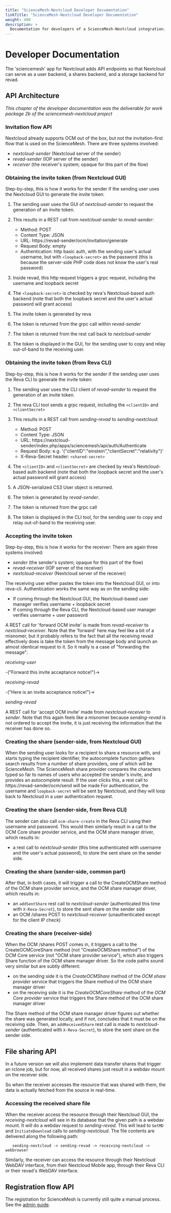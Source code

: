 ```yaml
---
title: "ScienceMesh-Nextcloud Developer Documentation"
linkTitle: "ScienceMesh-Nextcloud Developer Documentation"
weight: 400
description: >
  Documentation for developers of a ScienceMesh-Nextcloud integration.
---
```


# Developer Documentation

The 'sciencemesh' app for Nextcloud adds API endpoints so that Nextcloud
can serve as a user backend, a shares backend, and a storage backend for revad.

## API Architecture

*This chapter of the developer documentation was the deliverable for work package 2b of the sciencemesh-nextcloud project*

### Invitation flow API

Nextcloud already supports OCM out of the box, but not the invitation-first flow that is used on the ScienceMesh.
There are three systems involved:

* *nextcloud-sender* (Nextcloud server of the sender)
* *revad-sender* (IOP server of the sender)
* *receiver* (the receiver's system; opaque for this part of the flow)

### Obtaining the invite token (from Nextcloud GUI)
Step-by-step, this is how it works for the sender if the sending user uses the Nextcloud GUI to generate the invite token:

1. The sending user uses the GUI of *nextcloud-sender* to request the generation of an invite token.
2. This results in a REST call from *nextcloud-sender* to *revad-sender*:

   - Method: POST
   - Content Type: JSON
   - URL: https://revad-sender/ocm/invitation/generate
   - Request Body: empty
   - Authentication: http basic auth, with the sending user's actual username, but with `<loopback-secret>` as the password (this is because the server-side PHP code does not know the user's real password)
3. Inside revad, this http request triggers a grpc request, including the username and loopback secret
4. The `<loopback-secret>` is checked by reva's Nextcloud-based auth backend (note that both the loopback secret and the user's actual password will grant access)
5. The invite token is generated by reva
6. The token is returned from the grpc call within *revad-sender*
7. The token is returned from the rest call back to *nextcloud-sender*
8. The token is displayed in the GUI, for the sending user to copy and relay out-of-band to the receiving user.

### Obtaining the invite token (from Reva CLI)
Step-by-step, this is how it works for the sender if the sending user uses the Reva CLI to generate the invite token:

1. The sending user uses the CLI client of *revad-sender* to request the generation of an invite token.
2. The reva CLI tool sends a grpc request, including the `<clientID>` and `<clientSecret>`
3. This results in a REST call from *sending-revad* to *sending-nextcloud*:

   - Method: POST
   - Content Type: JSON
   - URL: https://nextcloud-sender/index.php/apps/sciencemesh/api/auth/Authenticate
   - Request Body: e.g. '{"clientID":"einstein","clientSecret":"relativity"}'
   - X-Reva-Secret header: `<shared-secret>`
4. The `<clientID>` and `<clientSecret>`  are checked by reva's Nextcloud-based auth backend (note that both the loopback secret and the user's actual password will grant access)
5. A JSON-serialized CS3 User object is returned.
6. The token is generated by *revad-sender*.
7. The token is returned from the grpc call
8. The token is displayed in the CLI tool, for the sending user to copy and relay out-of-band to the receiving user.

### Accepting the invite token
Step-by-step, this is how it works for the receiver:
There are again three systems involved:

- *sender* (the sender's system; opaque for this part of the flow)
- *revad-receiver* (IOP server of the receiver)
- *nextcloud-receiver* (Nextcloud server of the receiver)

The receiving user either pastes the token into the Nextcloud GUI, or into reva-cli. Authentication works the same way
as on the sending side:

- If coming through the Nextcloud GUI, the Nextcloud-based user manager verifies username + loopback secret
- If coming through the Reva CLI, the Nextcloud-based user manager verifies username + user password

A REST call for 'forward OCM invite' is made from *revad-receiver* to *nextcloud-receiver*. Note that the 'forward' here may feel like a bit of a misnomer, but it probably refers
to the fact that all the receiving revad effectively does is take the token from the message body and launch an almost identical request to it. So it really is a case of "forwarding the message":

 *receiving-user*

 -("Forward this invite acceptance notice!")->

 *receiving-revad*

 -("Here is an invite acceptance notice!")->

 *sending-revad*

A REST call for 'accept OCM invite' made from *nextcloud-receiver* to *sender*. Note that this again feels like a misnomer because *sending-revad* is not ordered to accept the invite, it is just
receiving the information that the receiver has done so.

### Creating the share (sender-side, from Nextcloud GUI)
When the sending user looks for a recipient to share a resource with, and starts typing the recipient identifier, the autocomplete function gathers search results from a number of share providers,
one of which will be ScienceMesh.
The ScienceMesh share provider compares the characters typed so far to names of users who accepted the sender's invite, and provides an autocomplete result.
If the user clicks this, a rest call to https://revad-sender/ocm/send will be made
For authentication, the username and `loopback-secret` will be sent by Nextcloud, and they will loop back to Nextcloud in a user authentication request.

### Creating the share (sender-side, from Reva CLI)
The sender can also call `ocm-share-create` in the Reva CLI using their username and password.
This would then similarly result in a call to the OCM Core share provider service, and the OCM share manager driver, which results in:

- a rest call to *nextcloud-sender* (this time authenticated with username and the user's actual password), to store the sent share on the sender side.

### Creating the share (sender-side, common part)
After that, in both cases, it will trigger a call to the CreateOCMShare method of the OCM share provider
service, and the OCM share manager driver, which results in:

- an `addSentShare` rest call to *nextcloud-sender* (authenticated this time with `X-Reva-Secret`), to store the sent share on the sender side
- an OCM /shares POST to *nextcloud-receiver* (unauthenticated except for the client IP check)

### Creating the share (receiver-side)
When the OCM /shares POST comes in, it triggers a call to the CreateOCMCoreShare method (not "CreateOCMShare method") of the OCM Core service (not "OCM share provider service"),
which also triggers Share function of the OCM share manager driver. So the code paths sound very similar but are subtly different:

- on the sending side it is the *CreateOCMShare* method of the *OCM share provider* service that triggers the Share method of the OCM share manager driver
- on the receiving side it is the *CreateOCMCoreShare* method of the *OCM Core provider* service that triggers the Share method of the OCM share manager driver

The Share method of the OCM share manager driver figures out whether the share was generated locally, and if not, concludes that it must be on the receiving side.
Then, an `addReceivedShare` rest call is made to *nextcloud-sender* (authenticated with `X-Reva-Secret`), to store the sent share on the sender side.


## File sharing API

In a future version we will also implement data transfer shares that trigger an rclone job, but for now,
all received shares just result in a webdav mount on the receiver side.

So when the receiver accesses the resource that was shared with them, the data is actually fetched from the source in real-time.

### Accessing the received share file

When the receiver access the resource through their Nextcloud GUI, the *receiving-nextcloud* will see in its database that the given path is a webdav mount.
It will do a webdav request to *sending-revad*.
This will lead to `GetMD` and `InitiateDownload` calls to *sending-nextcloud*.
The file contents are delivered along the following path:
```
   sending-nextcloud -> sending-revad -> receiving-nextcloud -> webbrowser
```

Similarly, the receiver can access the resource through their Nextcloud WebDAV interface, from their Nextcloud Mobile app, through their Reva CLI or their revad's WebDAV interface.


## Registration flow API

The registration for ScienceMesh is currently still quite a manual process. See the [admin guide](./admin.md).
